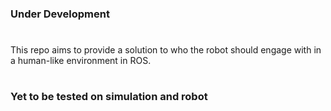 ### Under Development
#
This repo aims to provide a solution to who the robot should engage with in a human-like environment in ROS.

#
### Yet to be tested on simulation and robot
